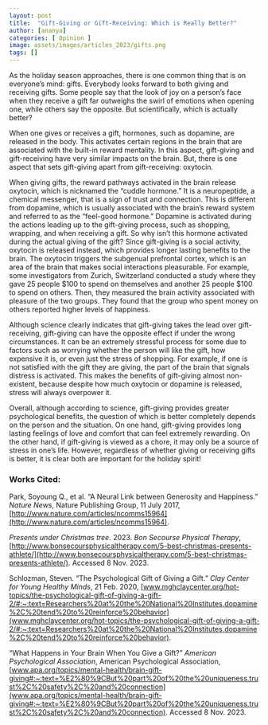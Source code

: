```yaml
---
layout: post
title:  "Gift-Giving or Gift-Receiving: Which is Really Better?"
author: [ananya]
categories: [ Opinion ]
image: assets/images/articles_2023/gifts.png
tags: []
---
```


As the holiday season approaches, there is one common thing that is on everyone’s mind: gifts. Everybody looks forward to both giving and receiving gifts. Some people say that the look of joy on a person’s face when they receive a gift far outweighs the swirl of emotions when opening one, while others say the opposite. But scientifically, which is actually better? 

When one gives or receives a gift, hormones, such as dopamine, are released in the body. This activates certain regions in the brain that are associated with the built-in reward mentality. In this aspect, gift-giving and gift-receiving have very similar impacts on the brain. But, there is one aspect that sets gift-giving apart from gift-receiving: oxytocin.
 
When giving gifts, the reward pathways activated in the brain release oxytocin, which is nicknamed the “cuddle hormone.” It is a neuropeptide, a chemical messenger, that is a sign of trust and connection. This is different from dopamine, which is usually associated with the brain’s reward system and referred to as the “feel-good hormone.” Dopamine is activated during the actions leading up to the gift-giving process, such as shopping, wrapping, and when receiving a gift. So why isn’t this hormone activated during the actual giving of the gift? Since gift-giving is a social activity, oxytocin is released instead, which provides longer lasting benefits to the brain. The oxytocin triggers the subgenual prefrontal cortex, which is an area of the brain that makes social interactions pleasurable. For example, some investigators from Zurich, Switzerland conducted a study where they gave 25 people $100 to spend on themselves and another 25 people $100 to spend on others. Then, they measured the brain activity associated with pleasure of the two groups. They found that the group who spent money on others reported higher levels of happiness. 

Although science clearly indicates that gift-giving takes the lead over gift-receiving, gift-giving can have the opposite effect if under the wrong circumstances. It can be an extremely stressful process for some due to factors such as worrying whether the person will like the gift, how expensive it is, or even just the stress of shopping. For example, if one is not satisfied with the gift they are giving, the part of the brain that signals distress is activated. This makes the benefits of gift-giving almost non-existent, because despite how much oxytocin or dopamine is released, stress will always overpower it. 

Overall, although according to science, gift-giving provides greater psychological benefits, the question of which is better completely depends on the person and the situation. On one hand, gift-giving provides long lasting feelings of love and comfort that can feel extremely rewarding. On the other hand, if gift-giving is viewed as a chore, it may only be a source of stress in one’s life. However, regardless of whether giving or receiving gifts is better, it is clear both are important for the holiday spirit!

### Works Cited:

Park, Soyoung Q., et al. “A Neural Link between Generosity and Happiness.” *Nature News*, Nature Publishing Group, 11 July 2017, [http://www.nature.com/articles/ncomms15964](http://www.nature.com/articles/ncomms15964).

*Presents under Christmas tree*. 2023. *Bon Secourse Physical Therapy*, [http://www.bonsecoursphysicaltherapy.com/5-best-christmas-presents-athlete/](http://www.bonsecoursphysicaltherapy.com/5-best-christmas-presents-athlete/). Accessed 8 Nov. 2023.

Schlozman, Steven. “The Psychological Gift of Giving a Gift.” *Clay Center for Young Healthy Minds*, 21 Feb. 2020, [www.mghclaycenter.org/hot-topics/the-psychological-gift-of-giving-a-gift-2/#:~:text=Researchers%20at%20the%20National%20Institutes,dopamine%2C%20tend%20to%20reinforce%20behavior](www.mghclaycenter.org/hot-topics/the-psychological-gift-of-giving-a-gift-2/#:~:text=Researchers%20at%20the%20National%20Institutes,dopamine%2C%20tend%20to%20reinforce%20behavior).

“What Happens in Your Brain When You Give a Gift?” *American Psychological Association*, American Psychological Association, [www.apa.org/topics/mental-health/brain-gift-giving#:~:text=%E2%80%9CBut%20part%20of%20the%20uniqueness,trust%2C%20safety%2C%20and%20connection](www.apa.org/topics/mental-health/brain-gift-giving#:~:text=%E2%80%9CBut%20part%20of%20the%20uniqueness,trust%2C%20safety%2C%20and%20connection). Accessed 8 Nov. 2023. 

